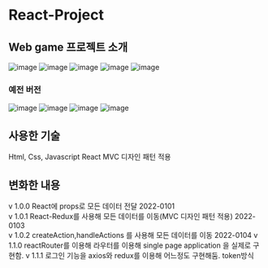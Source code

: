 # React-Project
## Web game 프로젝트 소개
![image](https://user-images.githubusercontent.com/80899085/151692045-25a76dc3-dde1-4cca-a821-26a841bb6e6f.png)
![image](https://user-images.githubusercontent.com/80899085/151692088-e1647599-0f95-43f5-ae97-52c68134a360.png)
![image](https://user-images.githubusercontent.com/80899085/151692097-ca8c625c-4072-4453-8a98-a2c69dc450cb.png)
![image](https://user-images.githubusercontent.com/80899085/151692107-559cc887-0866-4556-b75c-98508b6d4f63.png)
![image](https://user-images.githubusercontent.com/80899085/151692121-1cbbd4f4-9990-425a-a255-0736080d4787.png)




### 예전 버전
![image](https://user-images.githubusercontent.com/80899085/148025766-5c8accc1-9930-465e-b7b7-13ca154b8588.png)
![image](https://user-images.githubusercontent.com/80899085/148025898-f5209d5e-8d83-4adf-a0de-59b611b22319.png)
![image](https://user-images.githubusercontent.com/80899085/148025960-35f94cf9-5d05-4a3a-b24e-58e507d35b96.png)
![image](https://user-images.githubusercontent.com/80899085/148025990-c7a09ac9-7453-44b1-81b2-a2ee5bbf74da.png)

## 사용한 기술
Html, Css, Javascript React
MVC 디자인 패턴 적용

## 변화한 내용
v 1.0.0 React에 props로 모든 데이터 전달 2022-0101  
v 1.0.1 React-Redux를 사용해 모든 데이터를 이동(MVC 디자인 패턴 적용) 2022-0103  
v 1.0.2 createAction,handleActions 를 사용해 모든 데이터를 이동 2022-0104
v 1.1.0 reactRouter를 이용해 라우터를 이용해 single page application 을 실제로 구현함.
v 1.1.1 로그인 기능을 axios와 redux를 이용해 어느정도 구현해둠. token방식
